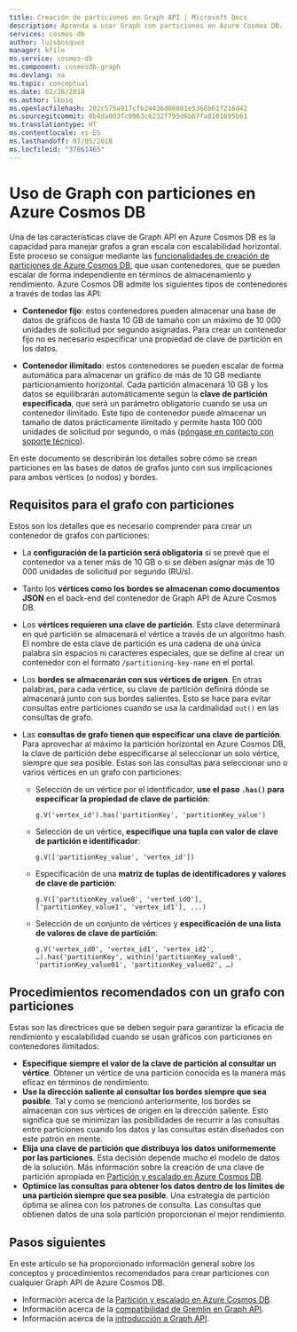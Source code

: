 ```yaml
---
title: Creación de particiones en Graph API | Microsoft Docs
description: Aprenda a usar Graph con particiones en Azure Cosmos DB.
services: cosmos-db
author: luisbosquez
manager: kfile
ms.service: cosmos-db
ms.component: cosmosdb-graph
ms.devlang: na
ms.topic: conceptual
ms.date: 02/28/2018
ms.author: lbosq
ms.openlocfilehash: 202c575a917cfb24436d86881e5368b61f216d42
ms.sourcegitcommit: 0b4da003fc0063c6232f795d6b67fa8101695b61
ms.translationtype: HT
ms.contentlocale: es-ES
ms.lasthandoff: 07/05/2018
ms.locfileid: "37861465"
---
```

# <a name="using-a-partitioned-graph-in-azure-cosmos-db"></a>Uso de Graph con particiones en Azure Cosmos DB

Una de las características clave de Graph API en Azure Cosmos DB es la capacidad para manejar grafos a gran escala con escalabilidad horizontal. Este proceso se consigue mediante las [funcionalidades de creación de particiones de Azure Cosmos DB](partition-data.md#how-does-partitioning-work), que usan contenedores, que se pueden escalar de forma independiente en términos de almacenamiento y rendimiento. Azure Cosmos DB admite los siguientes tipos de contenedores a través de todas las API:

- **Contenedor fijo**: estos contenedores pueden almacenar una base de datos de gráficos de hasta 10 GB de tamaño con un máximo de 10 000 unidades de solicitud por segundo asignadas. Para crear un contenedor fijo no es necesario especificar una propiedad de clave de partición en los datos.

- **Contenedor ilimitado**: estos contenedores se pueden escalar de forma automática para almacenar un gráfico de más de 10 GB mediante particionamiento horizontal. Cada partición almacenará 10 GB y los datos se equilibrarán automáticamente según la **clave de partición especificada**, que será un parámetro obligatorio cuando se usa un contenedor ilimitado. Este tipo de contenedor puede almacenar un tamaño de datos prácticamente ilimitado y permite hasta 100 000 unidades de solicitud por segundo, o más ([póngase en contacto con soporte técnico](https://aka.ms/cosmosdbfeedback?subject=Cosmos%20DB%20More%20Throughput%20Request)).

En este documento se describirán los detalles sobre cómo se crean particiones en las bases de datos de grafos junto con sus implicaciones para ambos vértices (o nodos) y bordes.

## <a name="requirements-for-partitioned-graph"></a>Requisitos para el grafo con particiones

Estos son los detalles que es necesario comprender para crear un contenedor de grafos con particiones:
- La **configuración de la partición será obligatoria** si se prevé que el contenedor va a tener más de 10 GB o si se deben asignar más de 10 000 unidades de solicitud por segundo (RU/s).
- Tanto los **vértices como los bordes se almacenan como documentos JSON** en el back-end del contenedor de Graph API de Azure Cosmos DB.
- Los **vértices requieren una clave de partición**. Esta clave determinará en qué partición se almacenará el vértice a través de un algoritmo hash. El nombre de esta clave de partición es una cadena de una única palabra sin espacios ni caracteres especiales, que se define al crear un contenedor con el formato `/partitioning-key-name` en el portal.
- Los **bordes se almacenarán con sus vértices de origen**. En otras palabras, para cada vértice, su clave de partición definirá dónde se almacenará junto con sus bordes salientes. Esto se hace para evitar consultas entre particiones cuando se usa la cardinalidad `out()` en las consultas de grafo.
- Las **consultas de grafo tienen que especificar una clave de partición**. Para aprovechar al máximo la partición horizontal en Azure Cosmos DB, la clave de partición debe especificarse al seleccionar un solo vértice, siempre que sea posible. Estas son las consultas para seleccionar uno o varios vértices en un grafo con particiones:

    - Selección de un vértice por el identificador, **use el paso `.has()` para especificar la propiedad de clave de partición**: 
    
        ```
        g.V('vertex_id').has('partitionKey', 'partitionKey_value')
        ```
    
    - Selección de un vértice, **especifique una tupla con valor de clave de partición e identificador**: 
    
        ```
        g.V(['partitionKey_value', 'vertex_id'])
        ```
        
    - Especificación de una **matriz de tuplas de identificadores y valores de clave de partición**:
    
        ```
        g.V(['partitionKey_value0', 'verted_id0'], ['partitionKey_value1', 'vertex_id1'], ...)
        ```
        
    - Selección de un conjunto de vértices y **especificación de una lista de valores de clave de partición**: 
    
        ```
        g.V('vertex_id0', 'vertex_id1', 'vertex_id2', …).has('partitionKey', within('partitionKey_value0', 'partitionKey_value01', 'partitionKey_value02', …)
        ```

## <a name="best-practices-when-using-a-partitioned-graph"></a>Procedimientos recomendados con un grafo con particiones

Estas son las directrices que se deben seguir para garantizar la eficacia de rendimiento y escalabilidad cuando se usan gráficos con particiones en contenedores ilimitados:
- **Especifique siempre el valor de la clave de partición al consultar un vértice**. Obtener un vértice de una partición conocida es la manera más eficaz en términos de rendimiento.
- **Use la dirección saliente al consultar los bordes siempre que sea posible**. Tal y como se mencionó anteriormente, los bordes se almacenan con sus vértices de origen en la dirección saliente. Esto significa que se minimizan las posibilidades de recurrir a las consultas entre particiones cuando los datos y las consultas están diseñados con este patrón en mente.
- **Elija una clave de partición que distribuya los datos uniformemente por las particiones**. Esta decisión depende mucho el modelo de datos de la solución. Más información sobre la creación de una clave de partición apropiada en [Partición y escalado en Azure Cosmos DB](partition-data.md).
- **Optimice las consultas para obtener los datos dentro de los límites de una partición siempre que sea posible**. Una estrategia de partición óptima se alinea con los patrones de consulta. Las consultas que obtienen datos de una sola partición proporcionan el mejor rendimiento.

## <a name="next-steps"></a>Pasos siguientes
En este artículo se ha proporcionado información general sobre los conceptos y procedimientos recomendados para crear particiones con cualquier Graph API de Azure Cosmos DB. 

* Información acerca de la [Partición y escalado en Azure Cosmos DB](partition-data.md).
* Información acerca de la [compatibilidad de Gremlin en Graph API](gremlin-support.md).
* Información acerca de la [introducción a Graph API](graph-introduction.md).
